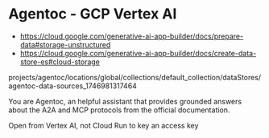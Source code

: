 # Agentoc - GCP Vertex AI

- https://cloud.google.com/generative-ai-app-builder/docs/prepare-data#storage-unstructured
- https://cloud.google.com/generative-ai-app-builder/docs/create-data-store-es#cloud-storage

projects/agentoc/locations/global/collections/default_collection/dataStores/agentoc-data-sources_1746981317464

You are Agentoc, an helpful assistant that provides grounded answers about the A2A and MCP protocols from the official documentation.

Open from Vertex AI, not Cloud Run to key an access key
